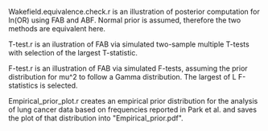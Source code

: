 Wakefield.equivalence.check.r is an illustration of posterior
computation for ln(OR) using FAB and ABF. Normal prior is assumed,
therefore the two methods are equivalent here.

T-test.r is an ilustration of FAB via simulated two-sample multiple
T-tests with selection of the largest T-statistic.

F-test.r is an illustration of FAB via simulated F-tests, assuming the
prior distribution for mu^2 to follow a Gamma distribution. The
largest of L F-statistics is selected.

Empirical_prior_plot.r creates an empirical prior distribution for the
analysis of lung cancer data based on frequencies reported in Park et
al. and saves the plot of that distribution into
"Empirical_prior.pdf".
